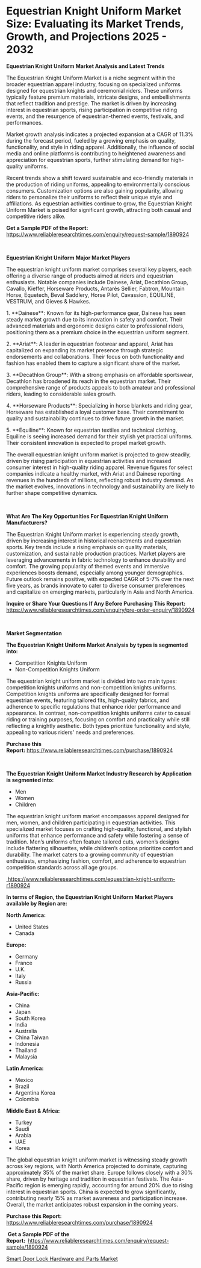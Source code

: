 <p><h1>Equestrian Knight Uniform Market Size: Evaluating its Market Trends, Growth, and Projections 2025 - 2032</h1></p><p><strong>Equestrian Knight Uniform Market Analysis and Latest Trends</strong></p>
<p><p>The Equestrian Knight Uniform Market is a niche segment within the broader equestrian apparel industry, focusing on specialized uniforms designed for equestrian knights and ceremonial riders. These uniforms typically feature premium materials, intricate designs, and embellishments that reflect tradition and prestige. The market is driven by increasing interest in equestrian sports, rising participation in competitive riding events, and the resurgence of equestrian-themed events, festivals, and performances.</p><p>Market growth analysis indicates a projected expansion at a CAGR of 11.3% during the forecast period, fueled by a growing emphasis on quality, functionality, and style in riding apparel. Additionally, the influence of social media and online platforms is contributing to heightened awareness and appreciation for equestrian sports, further stimulating demand for high-quality uniforms.</p><p>Recent trends show a shift toward sustainable and eco-friendly materials in the production of riding uniforms, appealing to environmentally conscious consumers. Customization options are also gaining popularity, allowing riders to personalize their uniforms to reflect their unique style and affiliations. As equestrian activities continue to grow, the Equestrian Knight Uniform Market is poised for significant growth, attracting both casual and competitive riders alike.</p></p>
<p><strong>Get a Sample PDF of the Report:&nbsp;</strong> <a href="https://www.reliableresearchtimes.com/enquiry/request-sample/1890924?utm_campaign=2304&utm_medium=2&utm_source=Github&utm_content=ia&utm_term=10022025&utm_id=equestrian-knight-uniform">https://www.reliableresearchtimes.com/enquiry/request-sample/1890924</a></p>
<p>&nbsp;</p>
<p><strong>Equestrian Knight Uniform Major Market Players</strong></p>
<p><p>The equestrian knight uniform market comprises several key players, each offering a diverse range of products aimed at riders and equestrian enthusiasts. Notable companies include Dainese, Ariat, Decathlon Group, Cavallo, Kieffer, Horseware Products, Antarès Sellier, Fabtron, Mountain Horse, Equetech, Beval Saddlery, Horse Pilot, Cavassion, EQUILINE, VESTRUM, and Gieves & Hawkes.</p><p>1. **Dainese**: Known for its high-performance gear, Dainese has seen steady market growth due to its innovation in safety and comfort. Their advanced materials and ergonomic designs cater to professional riders, positioning them as a premium choice in the equestrian uniform segment.</p><p>2. **Ariat**: A leader in equestrian footwear and apparel, Ariat has capitalized on expanding its market presence through strategic endorsements and collaborations. Their focus on both functionality and fashion has enabled them to capture a significant share of the market.</p><p>3. **Decathlon Group**: With a strong emphasis on affordable sportswear, Decathlon has broadened its reach in the equestrian market. Their comprehensive range of products appeals to both amateur and professional riders, leading to considerable sales growth.</p><p>4. **Horseware Products**: Specializing in horse blankets and riding gear, Horseware has established a loyal customer base. Their commitment to quality and sustainability continues to drive future growth in the market.</p><p>5. **Equiline**: Known for equestrian textiles and technical clothing, Equiline is seeing increased demand for their stylish yet practical uniforms. Their consistent innovation is expected to propel market growth.</p><p>The overall equestrian knight uniform market is projected to grow steadily, driven by rising participation in equestrian activities and increased consumer interest in high-quality riding apparel. Revenue figures for select companies indicate a healthy market, with Ariat and Dainese reporting revenues in the hundreds of millions, reflecting robust industry demand. As the market evolves, innovations in technology and sustainability are likely to further shape competitive dynamics.</p></p>
<p>&nbsp;</p>
<p><strong>What Are The Key Opportunities For Equestrian Knight Uniform Manufacturers?</strong></p>
<p><p>The Equestrian Knight Uniform market is experiencing steady growth, driven by increasing interest in historical reenactments and equestrian sports. Key trends include a rising emphasis on quality materials, customization, and sustainable production practices. Market players are leveraging advancements in fabric technology to enhance durability and comfort. The growing popularity of themed events and immersive experiences boosts demand, especially among younger demographics. Future outlook remains positive, with expected CAGR of 5-7% over the next five years, as brands innovate to cater to diverse consumer preferences and capitalize on emerging markets, particularly in Asia and North America.</p></p>
<p><strong>Inquire or Share Your Questions If Any Before Purchasing This Report:</strong> <a href="https://www.reliableresearchtimes.com/enquiry/pre-order-enquiry/1890924?utm_campaign=2304&utm_medium=2&utm_source=Github&utm_content=ia&utm_term=10022025&utm_id=equestrian-knight-uniform">https://www.reliableresearchtimes.com/enquiry/pre-order-enquiry/1890924</a></p>
<p>&nbsp;</p>
<p><strong>Market Segmentation</strong></p>
<p><strong>The Equestrian Knight Uniform Market Analysis by types is segmented into:</strong></p>
<p><ul><li>Competition Knights Uniform</li><li>Non-Competition Knights Uniform</li></ul></p>
<p><p>The equestrian knight uniform market is divided into two main types: competition knights uniforms and non-competition knights uniforms. Competition knights uniforms are specifically designed for formal equestrian events, featuring tailored fits, high-quality fabrics, and adherence to specific regulations that enhance rider performance and appearance. In contrast, non-competition knights uniforms cater to casual riding or training purposes, focusing on comfort and practicality while still reflecting a knightly aesthetic. Both types prioritize functionality and style, appealing to various riders' needs and preferences.</p></p>
<p><strong>Purchase this Report:&nbsp;</strong><a href="https://www.reliableresearchtimes.com/purchase/1890924?utm_campaign=2304&utm_medium=2&utm_source=Github&utm_content=ia&utm_term=10022025&utm_id=equestrian-knight-uniform">https://www.reliableresearchtimes.com/purchase/1890924</a></p>
<p>&nbsp;</p>
<p><strong>The Equestrian Knight Uniform Market Industry Research by Application is segmented into:</strong></p>
<p><ul><li>Men</li><li>Women</li><li>Children</li></ul></p>
<p><p>The equestrian knight uniform market encompasses apparel designed for men, women, and children participating in equestrian activities. This specialized market focuses on crafting high-quality, functional, and stylish uniforms that enhance performance and safety while fostering a sense of tradition. Men’s uniforms often feature tailored cuts, women’s designs include flattering silhouettes, while children’s options prioritize comfort and durability. The market caters to a growing community of equestrian enthusiasts, emphasizing fashion, comfort, and adherence to equestrian competition standards across all age groups.</p></p>
<p><a href="https://www.reliableresearchtimes.com/equestrian-knight-uniform-r1890924?utm_campaign=2304&utm_medium=2&utm_source=Github&utm_content=ia&utm_term=10022025&utm_id=equestrian-knight-uniform">&nbsp;https://www.reliableresearchtimes.com/equestrian-knight-uniform-r1890924</a></p>
<p><strong>In terms of Region, the Equestrian Knight Uniform Market Players available by Region are:</strong></p>
<p>
    <p> <strong> North America: </strong>
        <ul>
            <li>United States</li>
            <li>Canada</li>
        </ul>
        </p> 
    <p> <strong> Europe: </strong>
        <ul>
            <li>Germany</li>
            <li>France</li>
            <li>U.K.</li>
            <li>Italy</li>
            <li>Russia</li>
        </ul>
        </p> 
    <p> <strong> Asia-Pacific: </strong>
        <ul>
            <li>China</li>
            <li>Japan</li>
            <li>South Korea</li>
            <li>India</li>
            <li>Australia</li>
            <li>China Taiwan</li>
            <li>Indonesia</li>
            <li>Thailand</li>
            <li>Malaysia</li>
        </ul>
        </p> 
    <p> <strong> Latin America: </strong>
        <ul>
            <li>Mexico</li>
            <li>Brazil</li>
            <li>Argentina Korea</li>
            <li>Colombia</li>
        </ul>
        </p> 
    <p> <strong> Middle East & Africa: </strong>
        <ul>
            <li>Turkey</li>
            <li>Saudi</li>
            <li>Arabia</li>
            <li>UAE</li>
            <li>Korea</li>
        </ul>
    </p>
    </p>
<p><p>The global equestrian knight uniform market is witnessing steady growth across key regions, with North America projected to dominate, capturing approximately 35% of the market share. Europe follows closely with a 30% share, driven by heritage and tradition in equestrian festivals. The Asia-Pacific region is emerging rapidly, accounting for around 20% due to rising interest in equestrian sports. China is expected to grow significantly, contributing nearly 15% as market awareness and participation increase. Overall, the market anticipates robust expansion in the coming years.</p></p>
<p><strong>Purchase this Report: </strong><a href="https://www.reliableresearchtimes.com/purchase/1890924?utm_campaign=2304&utm_medium=2&utm_source=Github&utm_content=ia&utm_term=10022025&utm_id=equestrian-knight-uniform">https://www.reliableresearchtimes.com/purchase/1890924</a></p>
<p>&nbsp;<strong>Get a Sample PDF of the Report:&nbsp;&nbsp;</strong><a href="https://www.reliableresearchtimes.com/enquiry/request-sample/1890924?utm_campaign=2304&utm_medium=2&utm_source=Github&utm_content=ia&utm_term=10022025&utm_id=equestrian-knight-uniform">https://www.reliableresearchtimes.com/enquiry/request-sample/1890924</a></p>
<p><strong></strong></p>
<p><p><a href="https://github.com/chungwimbu4/Market-Research-Report-List-1/blob/main/smart-door-lock-hardware-and-parts-market.md?utm_campaign=2304&utm_medium=2&utm_source=Github&utm_content=ia&utm_term=10022025&utm_id=equestrian-knight-uniform">Smart Door Lock Hardware and Parts Market</a></p></p>